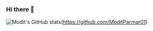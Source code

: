 ### Hi there 👋

<!--
**ModitParmar01/ModitParmar01** is a ✨ _special_ ✨ repository because its `README.md` (this file) appears on your GitHub profile.

Here are some ideas to get you started:

- 🔭 I’m currently working on ...
- 🌱 I’m currently learning ...
- 👯 I’m looking to collaborate on ...
- 🤔 I’m looking for help with ...
- 💬 Ask me about ...
- 📫 How to reach me: ...
- 😄 Pronouns: ...
- ⚡ Fun fact: ...
-->
![Modit's GitHub stats](https://github-readme-stats.vercel.app/api?username=ModitParmar01&theme=github_dark&show_icons=true)(https://github.com/ModitParmar01)
